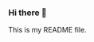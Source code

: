 ### Hi there 👋

This is my README file. 

<!--
**joegigabyte/joegigabyte** is a ✨ _special_ ✨ repository because its `README.md` (this file) appears on your GitHub profile.

Here are some ideas to get you started:

- 🔭 I’m currently working on ...
- 🌱 I’m currently learning ... GitHub and Git
- 👯 I’m looking to collaborate on ...
- 🤔 I’m looking for help with ...
- 💬 Ask me about ... Self taught programmer and I am a rock climber
- 📫 How to reach me: ...
- 😄 Pronouns: ...
- ⚡ Fun fact: ...
-->
